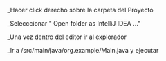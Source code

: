 _Hacer click derecho sobre la carpeta del Proyecto

_Selecccionar " Open folder  as IntelliJ IDEA ..."

_Una vez dentro del editor ir al explorador

_Ir a /src/main/java/org.example/Main.java y ejecutar
